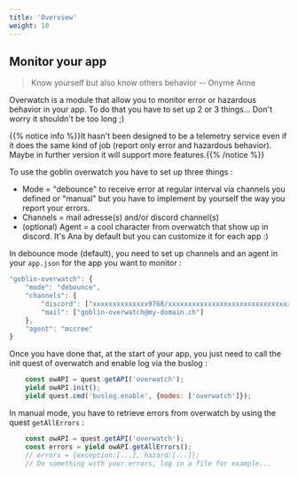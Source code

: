 ```yaml
---
title: 'Overview'
weight: 10
---
```


## Monitor your app

> Know yourself but also know others behavior -- Onyme Anne

Overwatch is a module that allow you to monitor error or hazardous behavior in
your app. To do that you have to set up 2 or 3 things... Don't worry it
shouldn't be too long ;)

{{% notice info %}}It hasn't been designed to be a telemetry service even if it
does the same kind of job (report only error and hazardous behavior). Maybe in
further version it will support more features.{{% /notice %}}

To use the goblin overwatch you have to set up three things :

- Mode = "debounce" to receive error at regular interval via channels you
  defined or "manual" but you have to implement by yourself the way you report
  your errors.
- Channels = mail adresse(s) and/or discord channel(s)
- (optional) Agent = a cool character from overwatch that show up in discord.
  It's Ana by default but you can customize it for each app :)

In debounce mode (default), you need to set up channels and an agent in your
`app.json` for the app you want to monitor :

```js
"goblin-overwatch": {
    "mode": "debounce",
    "channels": {
        "discord": ["xxxxxxxxxxxxxx9768/xxxxxxxxxxxxxxxxxxxxxxxxxxxxxxx-HF2aj85YGklWeTZWGeouGiIBueiM4m4Hyuc8"],
        "mail": ["goblin-overwatch@my-domain.ch"]
    },
    "agent": "mccree"
}
```

Once you have done that, at the start of your app, you just need to call the
init quest of overwatch and enable log via the buslog :

```js
    const owAPI = quest.getAPI('overwatch');
    yield owAPI.init();
    yield quest.cmd('buslog.enable', {modes: ['overwatch']});
```

In manual mode, you have to retrieve errors from overwatch by using the quest
`getAllErrors` :

```js
    const owAPI = quest.getAPI('overwatch');
    const errors = yield owAPI.getAllErrors();
    // errors = {exception:[...], hazard:[...]};
    // Do something with your errors, log in a file for example...
```
